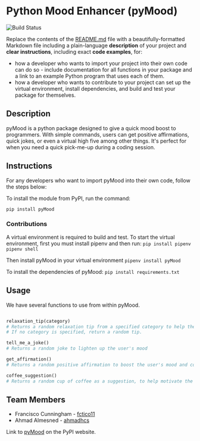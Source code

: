 # Python Mood Enhancer (pyMood)

![Build Status](https://img.shields.io/github/actions/workflow/status/software-students-spring2024/3-python-package-exercise-team-frabtanah/event-logger.yml)

Replace the contents of the [README.md](./README.md) file with a beautifully-formatted Markdown file including a plain-language **description** of your project and **clear instructions**, including exact **code examples**, for:

- how a developer who wants to import your project into their own code can do so - include documentation for all functions in your package and a link to an example Python program that uses each of them.
- how a developer who wants to contribute to your project can set up the virtual environment, install dependencies, and build and test your package for themselves.

## Description

pyMood is a python package designed to give a quick mood boost to programmers. With simple commands, users can get positive affirmations, quick jokes, or even a virtual high five among other things. It's perfect for when you need a quick pick-me-up during a coding session.

## Instructions

For any developers who want to import pyMood into their own code, follow the steps below:

To install the module from PyPI, run the command:

``pip install pyMood``

### Contributions

A virtual environment is required to build and test.
To start the virtual environment, first you must install pipenv and then run:
```pip install pipenv```
```pipenv shell```

Then install pyMood in your virtual environment
```pipenv install pyMood```

To install the dependencies of pyMood:
```pip install requirements.txt```

## Usage

We have several functions to use from within pyMood.

```python

relaxation_tip(category)
# Returns a random relaxation tip from a specified category to help the user relax.
# If no category is specified, return a random tip.
```

```python
tell_me_a_joke()
# Returns a random joke to lighten up the user's mood
```

```python
get_affirmation()
# Returns a random positive affirmation to boost the user's mood and confidence
```

```python
coffee_suggestion()
# Returns a random cup of coffee as a suggestion, to help motivate the user.
```

## Team Members

- Francisco Cunningham - [fctico11](https://github.com/fctico11)
- Ahmad Almesned - [ahmadhcs](https://github.com/ahmadhcs)

Link to [pyMood](link) on the PyPI website.
